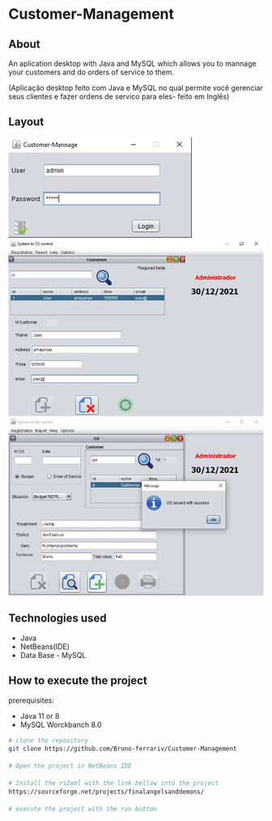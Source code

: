 # Customer-Management

## About
An aplication desktop with Java and MySQL which allows you to mannage your customers and do orders of service to them.

(Aplicação desktop feito com Java e MySQL no qual permite você gerenciar seus clientes e fazer ordens de servico para eles- feito em Inglês)

## Layout
![Login](https://github.com/Bruno-ferrariv/Customer-Management/blob/main/images/login.JPG)
![Tela_client](https://github.com/Bruno-ferrariv/Customer-Management/blob/main/images/tela-cliente(certo).JPG) 
![chamada_os](https://github.com/Bruno-ferrariv/Customer-Management/blob/main/images/chamada_os.JPG)

## Technologies used

- Java
- NetBeans(IDE)
- Data Base - MySQL

## How to execute the project
prerequisites: 
- Java 11 or 8
- MySQL Worckbanch 8.0

```bash
# clone the repository
git clone https://github.com/Bruno-ferrariv/Customer-Management

# Open the project in NetBeans IDE

# Install the rs2xml with the link bellow into the project
https://sourceforge.net/projects/finalangelsanddemons/

# execute the project with the run button
```

